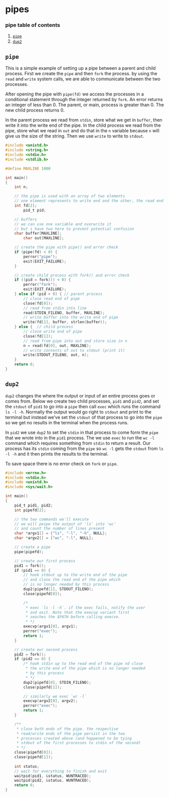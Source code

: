 # pipes
### pipe table of contents
1. [`pipe`](#pipe)
2. [`dup2`](#dup2)

## `pipe`
This is a simple example of setting up a pipe between a parent and child process. First we create the `pipe` and then `fork` the process. by using the `read` and `write` system calls, we are able to communicate between the two processes.  

After opening the pipe with `pipe(fd)` we access the processes in a conditional statement through the integer returned by `fork`. An error returns an integer of less than 0. The parent, or main, process is greater than 0. The new child process returns 0.  

In the parent process we read from `stdin`, store what we get in `buffer`, then write it into the write end of the pipe. In the child process we read from the pipe, store what we read in `out` and do that in the `n` variable because `n` will give us the size of the string. Then we use `write` to write to `stdout`.  

```C
#include <unistd.h>
#include <string.h>
#include <stdio.h>
#include <stdlib.h>

#define MAXLINE 1000

int main()
{
	int n;

    // the pipe is used with an array of two elements
    // one element represents to write end and the other, the read end
	int fd[2];
    	pid_t pid;

    // buffers
    // we can use one variable and overwrite it
    // but i have two here to prevent potential confusion
	char buffer[MAXLINE];
    	char out[MAXLINE];

    // create the pipe with pipe() and error check
	if (pipe(fd) < 0) {
		perror("pipe");
		exit(EXIT_FAILURE);
	}

    // create child process with fork() and error check
	if ((pid = fork()) < 0) {
		perror("fork");
		exit(EXIT_FAILURE);
	} else if (pid > 0)	{ // parent process
        // close read end of pipe
		close(fd[0]);
        // read from stdin into line
		read(STDIN_FILENO, buffer, MAXLINE);
        // write buffer into the write end of pipe
		write(fd[1], buffer, strlen(buffer));
	} else {  // child process
        // close write end of pipe
		close(fd[1]);
        // read from pipe into out and store size in n
		n = read(fd[0], out, MAXLINE);
        // write contents of out to stdout (print it)
		write(STDOUT_FILENO, out, n);
	}
	return 0;
}
```

## `dup2`
`dup2` changes the where the output or input of an entire process goes or comes from. Below we create two child processes, `pid1` and `pid2`, and set the `stdout` of `pid1` to go into a `pipe` then call `exec` which runs the command `ls -l -h`. Normally the output would go right to `stdout` and print to the terminal but instead we've set the `stdout` of that process to go into the `pipe` so we get no results in the terminal when the process runs.  

In `pid2` we use `dup2` to set the `stdin` in that process to come form the `pipe` that we wrote into in the `pid1` process. The we use `exec` to run the `wc -l` command which requires something from `stdin` to return a result. Our process has its `stdin` coming from the `pipe` so `wc -l` gets the `stdout` from `ls -l -h` and it then prints the results to the terminal.  

To save space there is no error check on `fork` or `pipe`.

```C
#include <errno.h>
#include <stdio.h>
#include <unistd.h>
#include <sys/wait.h>

int main()
{
	pid_t pid1, pid2;
	int pipefd[2];

	// the two commands we'll execute
	// we will peipe the output of 'ls' into 'wc'
	// and count the number of lines present
	char *argv1[] = {"ls", "-l", "-h", NULL};
	char *argv2[] = {"wc", "-l", NULL};

	// create a pipe
	pipe(pipefd);

	// create our first process
	pid1 = fork();
	if (pid1 == 0) {
		// hook stdout up to the write end of the pipe
		// and close the read end of the pipe which
		// is no longer needed by this process
		dup2(pipefd[1], STDOUT_FILENO);
		close(pipefd[0]);

		/*
		 * exec `ls -l -h`. if the exec fails, notify the user
		 * and exit. Note that the execvp variant first
		 * seaches the $PATH before calling execve.
		 * */
		execvp(argv1[0], argv1);
		perror("exec");
		return 1;
	}

	// create our second process
	pid2 = fork();
	if (pid2 == 0) {
		/* hook stdin up to the read end of the pipe nd close
		 * the write end of the pipe which is no longer needed
		 * by this process
		 * */
		dup2(pipefd[0], STDIN_FILENO);
		close(pipefd[1]);

		// similarly we exec `wc -l`
		execvp(argv2[0], argv2);
		perror("exec");
		return 1;
	}

	/**
	 * close both ends of the pipe. the respective
	 * read/write ends of the pipe persist in the two
	 * processes created above (and happened to be tying
	 * stdout of the first processes to stdin of the second)
	 * */
	close(pipefd[0]);
	close(pipefd[1]);
	
	int status;
	// wait for everything to finish and exit
	waitpid(pid1, &status, WUNTRACED);
	waitpid(pid2, &status, WUNTRACED);
	return 0;
}
```